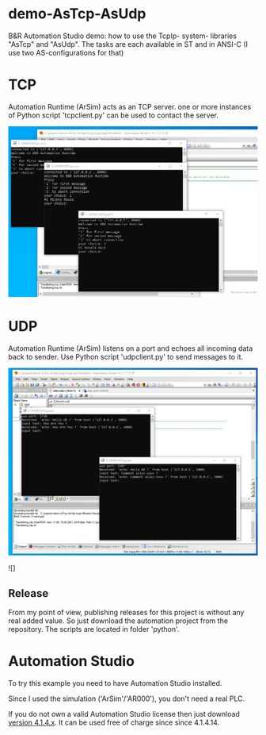 # demo-AsTcp-AsUdp
B&amp;R Automation Studio demo: how to use the TcpIp- system- libraries "AsTcp" and "AsUdp".
The tasks are each available in ST and in ANSI-C (I use two AS-configurations for that)

# TCP

Automation Runtime (ArSim) acts as an TCP server.
one or more instances of Python script 'tcpclient.py' can be used to contact the server.

![tcpclient](example_tcp_client.png)

# UDP

Automation Runtime (ArSim) listens on a port and echoes all incoming data back to sender.
Use Python script 'udpclient.py' to send messages to it.

![udpclient](example_udp_client.png)

![]


## Release
From my point of view, publishing releases for this project is without any real added value.
So just download the automation project from the repository.
The scripts are located in folder 'python'.


# Automation Studio
To try this example you need to have Automation Studio installed. 

Since I used the simulation ('ArSim'/'AR000'), you don't need a real PLC.

If you do not own a valid Automation Studio license then just download [version 4.1.4.x](https://www.br-automation.com/en/downloads/software/automation-studio/automation-studio-41/automation-studio-v41/).
It can be used free of charge since since 4.1.4.14.


  
